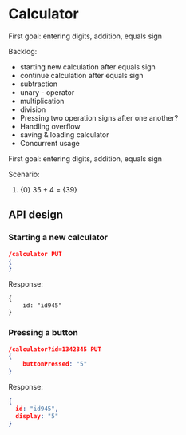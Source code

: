 # Calculator

First goal: entering digits, addition, equals sign

Backlog: 

- starting new calculation after equals sign
- continue calculation after equals sign
- subtraction
- unary - operator
- multiplication  
- division
- Pressing two operation signs after one another?
- Handling overflow
- saving & loading calculator
- Concurrent usage




First goal: entering digits, addition, equals sign

Scenario:

1. {0} 35 + 4 = {39}

## API design

### Starting a new calculator

```json
/calculator PUT
{
}
```

Response:

```
{
    id: "id945"
}
```

### Pressing a button

```json
/calculator?id=1342345 PUT
{
    buttonPressed: "5"
}
```

Response:

```json
{
  id: "id945",
  display: "5"
}
```

